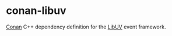 # conan-libuv

[Conan](http://conan.io) C++ dependency definition for the [LibUV](http://libuv.org) event framework.

